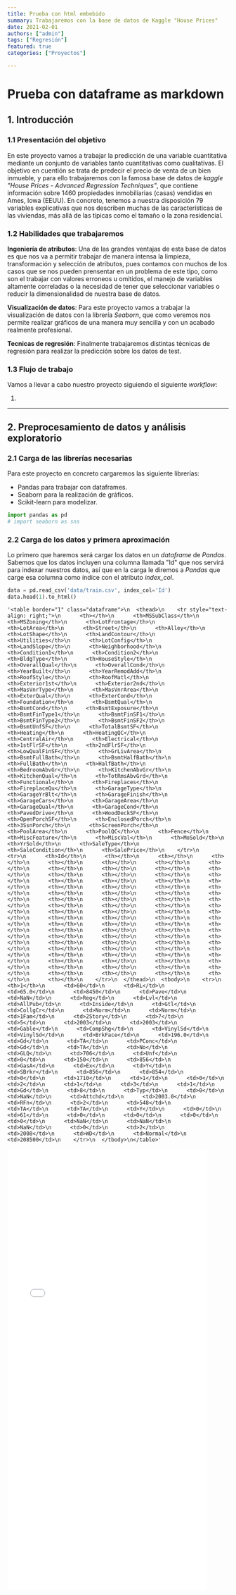 ```yaml
---
title: Prueba con html embebido
summary: Trabajaremos con la base de datos de Kaggle "House Prices"
date: 2021-02-01
authors: ["admin"]
tags: ["Regresión"]
featured: true
categories: ["Proyectos"]

---
```


# Prueba con dataframe as markdown

## 1. Introducción

### 1.1 Presentación del objetivo

En este proyecto vamos a trabajar la predicción de una variable cuantitativa mediante un conjunto de variables tanto cuantitativas como cualitativas. El objetivo en cuentión se trata de predecir el precio de venta de un bien inmueble, y para ello trabajaremos con la famosa base de datos de _kaggle_ _"House Prices - Advanced Regression Techniques"_, que contiene información sobre 1460 propiedades inmobiliarias (casas) vendidas en Ames, Iowa (EEUU). En concreto, tenemos a nuestra disposición 79 variables explicativas que nos describen muchas de las características de las viviendas, más allá de las típicas como el tamaño o la zona residencial. 


### 1.2 Habilidades que trabajaremos

__Ingeniería de atributos__: Una de las grandes ventajas de esta base de datos es que nos va a permitir trabajar de manera intensa la limpieza, transformación y selección de atributos, pues contamos con muchos de los casos que se nos pueden prensentar en un problema de este tipo, como son el trabajar con valores erroneos u omitidos, el manejo de variables altamente correladas o la necesidad de tener que seleccionar variables o reducir la dimensionalidad de nuestra base de datos.

__Visualización de datos__: Para este proyecto vamos a trabajar la visualización de datos con la librería _Seaborn_, que como veremos nos permite realizar gráficos de una manera muy sencilla y con un acabado realmente profesional.

__Tecnicas de regresión__: Finalmente trabajaremos distintas técnicas de regresión para realizar la predicción sobre los datos de test.


### 1.3 Flujo de trabajo 

Vamos a llevar a cabo nuestro proyecto siguiendo el siguiente _workflow_:

1. 



---

## 2. Preprocesamiento de datos y análisis exploratorio 

### 2.1 Carga de las librerías necesarias

Para este proyecto en concreto cargaremos las siguiente librerías:
- Pandas para trabajar con dataframes.
- Seaborn para la realización de gráficos.
- Scikit-learn para modelizar.


```python
import pandas as pd
# import seaborn as sns
```

### 2.2 Carga de los datos y primera aproximación

Lo primero que haremos será cargar los datos en un _dataframe_ de _Pandas_. Sabemos que los datos incluyen una columna llamada "Id" que nos servirá para indexar nuestros datos, así que en la carga le diremos a _Pandas_ que carge esa columna como índice con el atributo _index_col_.


```python
data = pd.read_csv('data/train.csv', index_col='Id')
data.head(1).to_html()
```




    '<table border="1" class="dataframe">\n  <thead>\n    <tr style="text-align: right;">\n      <th></th>\n      <th>MSSubClass</th>\n      <th>MSZoning</th>\n      <th>LotFrontage</th>\n      <th>LotArea</th>\n      <th>Street</th>\n      <th>Alley</th>\n      <th>LotShape</th>\n      <th>LandContour</th>\n      <th>Utilities</th>\n      <th>LotConfig</th>\n      <th>LandSlope</th>\n      <th>Neighborhood</th>\n      <th>Condition1</th>\n      <th>Condition2</th>\n      <th>BldgType</th>\n      <th>HouseStyle</th>\n      <th>OverallQual</th>\n      <th>OverallCond</th>\n      <th>YearBuilt</th>\n      <th>YearRemodAdd</th>\n      <th>RoofStyle</th>\n      <th>RoofMatl</th>\n      <th>Exterior1st</th>\n      <th>Exterior2nd</th>\n      <th>MasVnrType</th>\n      <th>MasVnrArea</th>\n      <th>ExterQual</th>\n      <th>ExterCond</th>\n      <th>Foundation</th>\n      <th>BsmtQual</th>\n      <th>BsmtCond</th>\n      <th>BsmtExposure</th>\n      <th>BsmtFinType1</th>\n      <th>BsmtFinSF1</th>\n      <th>BsmtFinType2</th>\n      <th>BsmtFinSF2</th>\n      <th>BsmtUnfSF</th>\n      <th>TotalBsmtSF</th>\n      <th>Heating</th>\n      <th>HeatingQC</th>\n      <th>CentralAir</th>\n      <th>Electrical</th>\n      <th>1stFlrSF</th>\n      <th>2ndFlrSF</th>\n      <th>LowQualFinSF</th>\n      <th>GrLivArea</th>\n      <th>BsmtFullBath</th>\n      <th>BsmtHalfBath</th>\n      <th>FullBath</th>\n      <th>HalfBath</th>\n      <th>BedroomAbvGr</th>\n      <th>KitchenAbvGr</th>\n      <th>KitchenQual</th>\n      <th>TotRmsAbvGrd</th>\n      <th>Functional</th>\n      <th>Fireplaces</th>\n      <th>FireplaceQu</th>\n      <th>GarageType</th>\n      <th>GarageYrBlt</th>\n      <th>GarageFinish</th>\n      <th>GarageCars</th>\n      <th>GarageArea</th>\n      <th>GarageQual</th>\n      <th>GarageCond</th>\n      <th>PavedDrive</th>\n      <th>WoodDeckSF</th>\n      <th>OpenPorchSF</th>\n      <th>EnclosedPorch</th>\n      <th>3SsnPorch</th>\n      <th>ScreenPorch</th>\n      <th>PoolArea</th>\n      <th>PoolQC</th>\n      <th>Fence</th>\n      <th>MiscFeature</th>\n      <th>MiscVal</th>\n      <th>MoSold</th>\n      <th>YrSold</th>\n      <th>SaleType</th>\n      <th>SaleCondition</th>\n      <th>SalePrice</th>\n    </tr>\n    <tr>\n      <th>Id</th>\n      <th></th>\n      <th></th>\n      <th></th>\n      <th></th>\n      <th></th>\n      <th></th>\n      <th></th>\n      <th></th>\n      <th></th>\n      <th></th>\n      <th></th>\n      <th></th>\n      <th></th>\n      <th></th>\n      <th></th>\n      <th></th>\n      <th></th>\n      <th></th>\n      <th></th>\n      <th></th>\n      <th></th>\n      <th></th>\n      <th></th>\n      <th></th>\n      <th></th>\n      <th></th>\n      <th></th>\n      <th></th>\n      <th></th>\n      <th></th>\n      <th></th>\n      <th></th>\n      <th></th>\n      <th></th>\n      <th></th>\n      <th></th>\n      <th></th>\n      <th></th>\n      <th></th>\n      <th></th>\n      <th></th>\n      <th></th>\n      <th></th>\n      <th></th>\n      <th></th>\n      <th></th>\n      <th></th>\n      <th></th>\n      <th></th>\n      <th></th>\n      <th></th>\n      <th></th>\n      <th></th>\n      <th></th>\n      <th></th>\n      <th></th>\n      <th></th>\n      <th></th>\n      <th></th>\n      <th></th>\n      <th></th>\n      <th></th>\n      <th></th>\n      <th></th>\n      <th></th>\n      <th></th>\n      <th></th>\n      <th></th>\n      <th></th>\n      <th></th>\n      <th></th>\n      <th></th>\n      <th></th>\n      <th></th>\n      <th></th>\n      <th></th>\n      <th></th>\n      <th></th>\n      <th></th>\n      <th></th>\n    </tr>\n  </thead>\n  <tbody>\n    <tr>\n      <th>1</th>\n      <td>60</td>\n      <td>RL</td>\n      <td>65.0</td>\n      <td>8450</td>\n      <td>Pave</td>\n      <td>NaN</td>\n      <td>Reg</td>\n      <td>Lvl</td>\n      <td>AllPub</td>\n      <td>Inside</td>\n      <td>Gtl</td>\n      <td>CollgCr</td>\n      <td>Norm</td>\n      <td>Norm</td>\n      <td>1Fam</td>\n      <td>2Story</td>\n      <td>7</td>\n      <td>5</td>\n      <td>2003</td>\n      <td>2003</td>\n      <td>Gable</td>\n      <td>CompShg</td>\n      <td>VinylSd</td>\n      <td>VinylSd</td>\n      <td>BrkFace</td>\n      <td>196.0</td>\n      <td>Gd</td>\n      <td>TA</td>\n      <td>PConc</td>\n      <td>Gd</td>\n      <td>TA</td>\n      <td>No</td>\n      <td>GLQ</td>\n      <td>706</td>\n      <td>Unf</td>\n      <td>0</td>\n      <td>150</td>\n      <td>856</td>\n      <td>GasA</td>\n      <td>Ex</td>\n      <td>Y</td>\n      <td>SBrkr</td>\n      <td>856</td>\n      <td>854</td>\n      <td>0</td>\n      <td>1710</td>\n      <td>1</td>\n      <td>0</td>\n      <td>2</td>\n      <td>1</td>\n      <td>3</td>\n      <td>1</td>\n      <td>Gd</td>\n      <td>8</td>\n      <td>Typ</td>\n      <td>0</td>\n      <td>NaN</td>\n      <td>Attchd</td>\n      <td>2003.0</td>\n      <td>RFn</td>\n      <td>2</td>\n      <td>548</td>\n      <td>TA</td>\n      <td>TA</td>\n      <td>Y</td>\n      <td>0</td>\n      <td>61</td>\n      <td>0</td>\n      <td>0</td>\n      <td>0</td>\n      <td>0</td>\n      <td>NaN</td>\n      <td>NaN</td>\n      <td>NaN</td>\n      <td>0</td>\n      <td>2</td>\n      <td>2008</td>\n      <td>WD</td>\n      <td>Normal</td>\n      <td>208500</td>\n    </tr>\n  </tbody>\n</table>'



<iframe
    src="./datos.html"
    width="90%"
    height="1000px"
    style="border:none;">
 </iframe>


